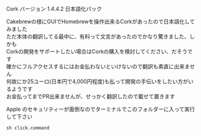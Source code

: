 Cork バージョン 1.4.4.2 日本語化パック

Cakebrewの様にGUIでHomebrewを操作出来るCorkがあったので日本語化してみました  
ただ本体の翻訳してる最中に、有料って文言があったのでかなり驚きました、しかも  
Corkの開発をサポートしたい場合はCorkの購入を検討してください、だそうです  
確かにフルアクセスするにはお金払わないといけないので翻訳も素直に出来ません  
何故にか25ユーロ(日本円で4,000円程度)も払って開発の手伝いをしたい方がいるようです  
お金払ってまでPR出来ませんが、せっかく翻訳したので載せて置きます

Apple のセキュリティーが面倒なのでターミナルでこのフォルダーに入って実行して下さい

`sh click.command`

